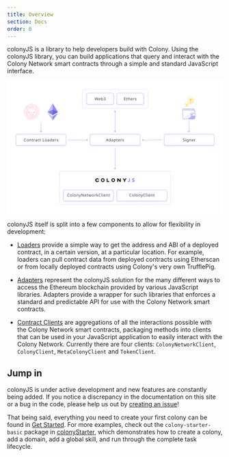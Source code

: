 ```yaml
---
title: Overview
section: Docs
order: 0
---
```


colonyJS is a library to help developers build with Colony. Using the colonyJS library, you can build applications that query and interact with the Colony Network smart contracts through a simple and standard JavaScript interface.

![overview diagram](img/colonyJS_overview_r1.svg)

colonyJS itself is split into a few components to allow for flexibility in development:

* [Loaders](/colonyjs/docs-loaders) provide a simple way to get the address and ABI of a deployed contract, in a certain version, at a particular location. For example, loaders can pull contract data from deployed contracts using Etherscan or from locally deployed contracts using Colony's very own TrufflePig.

* [Adapters](/colonyjs/docs-adapters) represent the colonyJS solution for the many different ways to access the Ethereum blockchain provided by various JavaScript libraries. Adapters provide a wrapper for such libraries that enforces a standard and predictable API for use with the Colony Network smart contracts.

* [Contract Clients](/colonyjs/docs-clients) are aggregations of all the interactions possible with the Colony Network smart contracts, packaging methods into clients that can be used in your JavaScript application to easily interact with the Colony Network. Currently there are four clients: `ColonyNetworkClient`, `ColonyClient`, `MetaColonyClient` and `TokenClient`.

## Jump in

colonyJS is under active development and new features are constantly being added. If you notice a discrepancy in the documentation on this site or a bug in the code, please help us out by [creating an issue](https://github.com/JoinColony/colonyJS/issues)!

That being said, everything you need to create your first colony can be found in [Get Started](/colonyjs/docs-get-started/). For more examples, check out the `colony-starter-basic` package in [colonyStarter](/colonystarter/docs-overview), which demonstrates how to create a colony, add a domain, add a global skill, and run through the complete task lifecycle.
